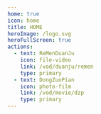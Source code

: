 ```yaml
---
home: true
icon: home
title: HOME
heroImage: /logo.svg
heroFullScreen: true
actions:
  - text: ReMenDuanJu
    icon: file-video
    link: /vod/duanju/remen
    type: primary
  - text: DongZuoPian
    icon: photo-film
    link: /vod/movie/dzp
    type: primary
---
```

